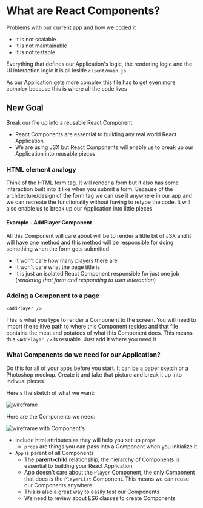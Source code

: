 # What are React Components?
Problems with our current app and how we coded it

* It is not scalable
* It is not maintainable
* It is not testable

Everything that defines our Application's logic, the rendering logic and the UI interaction logic it is all inside `client/main.js`

As our Application gets more complex this file has to get even more complex because this is where all the code lives

## New Goal
Break our file up into a reusable React Component

* React Components are essential to building any real world React Application
* We are using JSX but React Components will enable us to break up our Application into reusable pieces

### HTML element analogy
Think of the HTML form tag. It will render a form but it also has some interaction built into it like when you submit a form. Because of the architecture/design of the form tag we can use it anywhere in our app and we can recreate the functionality without having to retype the code. It will also enable us to break up our Application into little pieces

#### Example - AddPlayer Component
All this Component will care about will be to render a little bit of JSX and it will have one method and this method will be responsible for doing something when the form gets submitted

* It won't care how many players there are
* It won't care what the page title is
* It is just an isolated React Component responsible for just one job (_rendering that form and responding to user interaction_)

### Adding a Component to a page
`<AddPlayer />`

This is what you type to render a Component to the screen. You will need to import the relitive path to where this Component resides and that file contains the meat and potatoes of what this Component does. This means this `<AddPlayer />` is resuable. Just add it where you need it

### What Components do we need for our Application?
Do this for all of your apps before you start. It can be a paper sketch or a Photoshop mockup. Create it and take that picture and break it up into indivual pieces

Here's the sketch of what we want:

![wireframe](https://i.imgur.com/AtGMJjX.png)

Here are the Components we need:

![wireframe with Component's](https://i.imgur.com/SYoNaqd.png)

* Include html attributes as they will help you set up `props`
    - `props` are things you can pass into a Component when you initialize it
* `App` is parent of all Components
    - The **parent-child** relationship, the hierarchy of Components is essential to building your React Application
    - App doesn't care about the `Player` Component, the only Component that does is the `PlayerList` Component. This means we can reuse our Components anywhere
    - This is also a great way to easily test our Components
    - We need to review about ES6 classes to create Components
